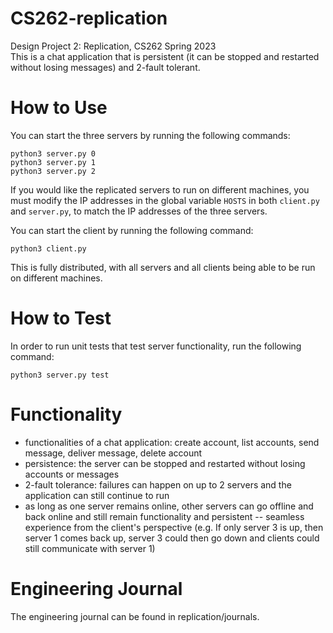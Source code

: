 # CS262-replication
Design Project 2: Replication, CS262 Spring 2023\
This is a chat application that is persistent (it can be stopped and restarted without losing messages) and 2-fault tolerant.

# How to Use
You can start the three servers by running the following commands:
```console
python3 server.py 0
python3 server.py 1
python3 server.py 2
```
If you would like the replicated servers to run on different machines, you must modify the IP addresses in the global variable `HOSTS` in both `client.py` and `server.py`, to match the IP addresses of the three servers.

You can start the client by running the following command:
```console
python3 client.py
```

This is fully distributed, with all servers and all clients being able to be run on different machines.

# How to Test
In order to run unit tests that test server functionality, run the following command:
```console
python3 server.py test
```

# Functionality
- functionalities of a chat application: create account, list accounts, send message, deliver message, delete account
- persistence: the server can be stopped and restarted without losing accounts or messages
- 2-fault tolerance: failures can happen on up to 2 servers and the application can still continue to run
- as long as one server remains online, other servers can go offline and back online and still remain functionality and persistent -- seamless experience from the client's perspective (e.g. If only server 3 is up, then server 1 comes back up, server 3 could then go down and clients could still communicate with server 1)

# Engineering Journal
The engineering journal can be found in replication/journals.
